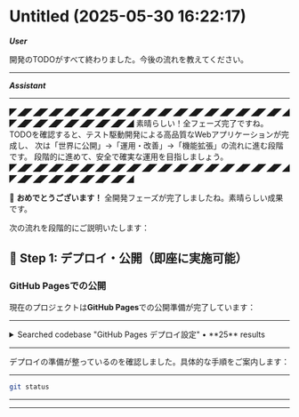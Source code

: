 <!-- Generated by SpecStory -->

# Untitled (2025-05-30 16:22:17)

_**User**_

開発のTODOがすべて終わりました。今後の流れを教えてください。

---

_**Assistant**_



---

◤◢◤◢◤◢◤◢◤◢◤◢◤◢◤◢◤◢◤◢◤◢◤◢◤◢◤◢◤◢◤◢◤◢◤◢◤◢◤◢◤◢◤◢◤◢◤◢◤◢◤◢
素晴らしい！全フェーズ完了ですね。TODOを確認すると、テスト駆動開発による高品質なWebアプリケーションが完成し、
次は「世界に公開」→「運用・改善」→「機能拡張」の流れに進む段階です。
段階的に進めて、安全で確実な運用を目指しましょう。
◤◢◤◢◤◢◤◢◤◢◤◢◤◢◤◢◤◢◤◢◤◢◤◢◤◢◤◢◤◢◤◢◤◢◤◢◤◢◤◢◤◢◤◢◤◢◤◢◤◢◤◢

🎉 **おめでとうございます！** 全開発フェーズが完了しましたね。素晴らしい成果です。

次の流れを段階的にご説明いたします：

## 🚀 **Step 1: デプロイ・公開（即座に実施可能）**

### GitHub Pagesでの公開
現在のプロジェクトは**GitHub Pages**での公開準備が完了しています：

---

<details>
            <summary>Searched codebase "GitHub Pages デプロイ設定" • **25** results</summary>
        
| File | Lines |
|------|-------|
| `package.json` | L1-46 |
| `src/templates/base.html` | L1-37 |
| `TODO.md` | L444-483 |
| `env.development` | L1-72 |
| `src/templates/meta-tags.html` | L1-44 |
| `TODO.md` | L398-444 |
| `src/templates/meta-tags.html` | L44-83 |
| `src/pages/prompt-engineering.html` | L1-31 |
| `src/pages/ai-basics.html` | L1-30 |
| `src/pages/improve-resolution.html` | L1-31 |
| `.gitignore` | L1-116 |
| `src/js/utils/env-validator.js` | L115-198 |
| `README.md` | L147-244 |
| `.gitignore` | L116-187 |
| `src/pages/ai-basics.html` | L30-72 |
| `src/js/app.js` | L1-32 |
| `README.md` | L1-63 |
| `src/templates/base.html` | L134-140 |
| `package.json` | L46-61 |
| `tests/env-setup.js` | L1-41 |
| `src/templates/base.html` | L37-61 |
| `src/templates/base.html` | L83-134 |
| `src/pages/prompt-engineering.html` | L641-668 |
| `src/templates/meta-tags.html` | L83-145 |
| `style.css` | L1-45 |

</details>

---

デプロイの準備が整っているのを確認しました。具体的な手順をご案内します：

---

```bash
git status
```

---



---

